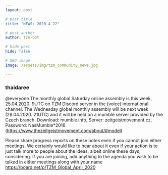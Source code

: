```yaml
---
layout: post

# post title
title: "NEWS: 2020-4-22"

# post author
author: tzm-bot

# hide post
hide: false

# SEO image
image: /assets/img/tzm_community_news.jpg

---
```


### thaidaree

@​everyone The monthly global Saturday online assembly is this week, 25.04.2020. 9UTC on TZM Discord server in the (voice) international channel. The Wednesday global monthly assembly will be next week (29.04.2020. 21UTC) and it will be held on a mumble server provided by the Czech branch. Download: mumble.info, Server: zeitgeistmovement.cz, Password: NasMumble*2018 (https://www.thezeitgeistmovement.com/about/#model)  
  
Please share progress reports on these notes even if you cannot join either meetings. We certainly would like to hear about it even if your action is to just talk more to people about the ideas, albeit online these days, considering.  If you are joining, add anything to the agenda you wish to be talked in either meetings along with your name https://board.net/p/TZM_Global_April_2020  


